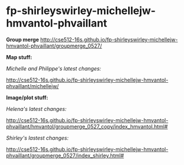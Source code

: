 # fp-shirleyswirley-michellejw-hmvantol-phvaillant


**Group merge**
http://cse512-16s.github.io/fp-shirleyswirley-michellejw-hmvantol-phvaillant/groupmerge_0527/





**Map stuff:**

*Michelle and Philippe's latest changes:*

http://cse512-16s.github.io/fp-shirleyswirley-michellejw-hmvantol-phvaillant/michellejw/

**Image/plot stuff:**

*Helena's latest changes:*

http://cse512-16s.github.io/fp-shirleyswirley-michellejw-hmvantol-phvaillant/hmvantol/groupmerge_0527_copy/index_hmvantol.html#

*Shirley's lastest changes:*

http://cse512-16s.github.io/fp-shirleyswirley-michellejw-hmvantol-phvaillant/groupmerge_0527/index_shirley.html#
